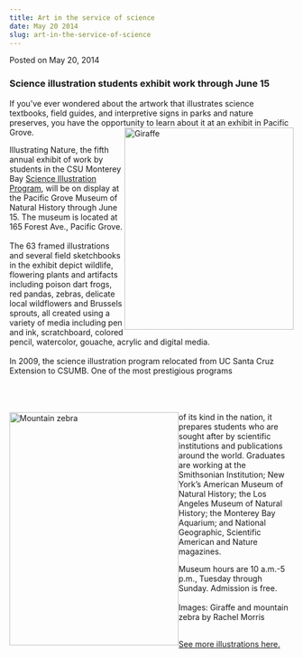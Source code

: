```yaml
---
title: Art in the service of science
date: May 20 2014
slug: art-in-the-service-of-science
---
```


 



<span class="date">Posted on May 20, 2014    </span>
<h3>Science illustration students exhibit work through June 15</h3>
<p>If you&#x2019;ve ever wondered about the artwork that illustrates
science textbooks, field guides, and interpretive signs in parks
and nature preserves, you have the opportunity to learn about it at
an exhibit in Pacific Grove.<img alt="Giraffe" src="https://news.csumb.edu/sites/default/files/65/attachments/news/images/giraffe_rachel_morris_for_web.jpg" style="width:300px; height:358px; float:right"/></p>
<p>Illustrating Nature, the fifth annual exhibit of work by
students in the CSU Monterey Bay <a href="https://scienceillustration.org" rel="nofollow">Science
Illustration Program</a>, will be on display at the Pacific Grove
Museum of Natural History through June 15. The museum is located at
165 Forest Ave., Pacific Grove.<br>
<br>
The 63 framed illustrations and several field sketchbooks in the
exhibit depict wildlife, flowering plants and artifacts including
poison dart frogs, red pandas, zebras, delicate local wildflowers
and Brussels sprouts, all created using a variety of media
including pen and ink, scratchboard, colored pencil, watercolor,
gouache, acrylic and digital media.<br>
<br>
In 2009, the science illustration program relocated from UC Santa
Cruz Extension to CSUMB. One of the most prestigious programs</br></br></br></br></p>
<p><img alt="Mountain zebra" src="https://news.csumb.edu/sites/default/files/65/attachments/news/images/zebra_for_web.jpg" style="width:300px; height:413px; float:left">of its kind in the
nation, it prepares students who are sought after by scientific
institutions and publications around the world. Graduates are
working at the Smithsonian Institution; New York&#x2019;s American Museum
of Natural History; the Los Angeles Museum of Natural History; the
Monterey Bay Aquarium; and National Geographic, Scientific American
and Nature magazines.</img></p>
<p>Museum hours are 10 a.m.-5 p.m., Tuesday through Sunday.
Admission is free.&#xA0;<br>
<br>
Images: Giraffe and mountain zebra by Rachel Morris</br></br></p>
<p><a href="../../../../gallery/science-illustration-students-exhibit-local-museum.html" rel="nofollow">See more illustrations here.</a><br>
<br>
&#xA0;</br></br></p>





```
